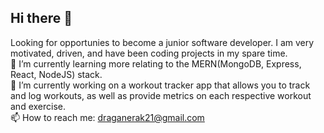 ## Hi there 👋

Looking for opportunies to become a junior software developer. I am very motivated, driven, and have been coding projects in my spare time.<br>
🌱 I’m currently learning more relating to the MERN(MongoDB, Express, React, NodeJS) stack.<br>
🔭 I’m currently working on a workout tracker app that allows you to track and log workouts, as well as provide metrics on each respective workout and exercise.<br>
📫 How to reach me: draganerak21@gmail.com

<!--
**DraganErak1331/DraganErak1331** is a ✨ _special_ ✨ repository because its `README.md` (this file) appears on your GitHub profile.

Here are some ideas to get you started:

- 🔭 I’m currently working on ...
- 🌱 I’m currently learning ...
- 👯 I’m looking to collaborate on ...
- 🤔 I’m looking for help with ...
- 💬 Ask me about ...
- 📫 How to reach me: ...
- 😄 Pronouns: ...
- ⚡ Fun fact: ...
-->
